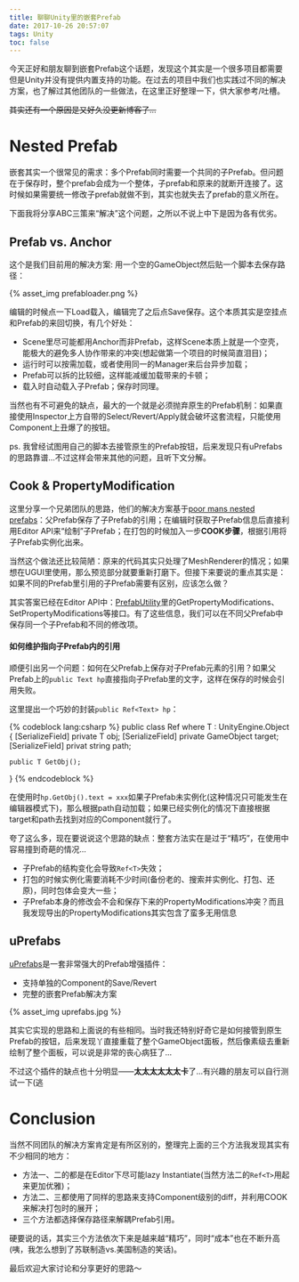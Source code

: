 ```yaml
---
title: 聊聊Unity里的嵌套Prefab
date: 2017-10-26 20:57:07
tags: Unity
toc: false
---
```


今天正好和朋友聊到嵌套Prefab这个话题，发现这个其实是一个很多项目都需要但是Unity并没有提供内置支持的功能。在过去的项目中我们也实践过不同的解决方案，也了解过其他团队的一些做法，在这里正好整理一下，供大家参考/吐槽。

~~其实还有一个原因是又好久没更新博客了...~~

<!--more-->

# Nested Prefab 

嵌套其实一个很常见的需求：多个Prefab同时需要一个共同的子Prefab。但问题在于保存时，整个prefab会成为一个整体，子prefab和原来的就断开连接了。这时候如果需要统一修改子prefab就做不到，其实也就失去了prefab的意义所在。

下面我将分享ABC三策来“解决”这个问题，之所以不说上中下是因为各有优劣。

## Prefab vs. Anchor

这个是我们目前用的解决方案: 用一个空的GameObject然后贴一个脚本去保存路径：

{% asset_img prefabloader.png %}

编辑的时候点一下Load载入，编辑完了之后点Save保存。这个本质其实是空挂点和Prefab的来回切换，有几个好处：

- Scene里尽可能都用Anchor而非Prefab，这样Scene本质上就是一个空壳，能极大的避免多人协作带来的冲突(想起做第一个项目的时候简直泪目)；
- 运行时可以按需加载，或者使用同一的Manager来后台异步加载；
- Prefab可以拆的比较细，这样能减缓加载带来的卡顿；
- 载入时自动载入子Prefab；保存时同理。

当然也有不可避免的缺点，最大的一个就是必须抛弃原生的Prefab机制：如果直接使用Inspector上方自带的Select/Revert/Apply就会破坏这套流程，只能使用Component上丑爆了的按钮。

ps. 我曾经试图用自己的脚本去接管原生的Prefab按钮，后来发现只有uPrefabs的思路靠谱...不过这样会带来其他的问题，且听下文分解。

## Cook & PropertyModification

这里分享一个兄弟团队的思路，他们的解决方案基于[poor mans nested prefabs](http://framebunker.com/blog/poor-mans-nested-prefabs/)：父Prefab保存了子Prefab的引用；在编辑时获取子Prefab信息后直接利用Editor API来“绘制”子Prefab；在打包的时候加入一步**COOK步骤**，根据引用将子Prefab实例化出来。

当然这个做法还比较简陋：原来的代码其实只处理了MeshRenderer的情况；如果想在UGUI里使用，那么预览部分就要重新打磨下。但接下来要说的重点其实是：如果不同的Prefab里引用的子Prefab需要有区别，应该怎么做？

其实答案已经在Editor API中：[PrefabUtility](https://docs.unity3d.com/ScriptReference/PrefabUtility.html)里的GetPropertyModifications、SetPropertyModifications等接口。有了这些信息，我们可以在不同父Prefab中保存同一个子Prefab和不同的修改项。

#### 如何维护指向子Prefab内的引用

顺便引出另一个问题：如何在父Prefab上保存对子Prefab元素的引用？如果父Prefab上的`public Text hp`直接指向子Prefab里的文字，这样在保存的时候会引用失败。

这里提出一个巧妙的封装`public Ref<Text> hp`：

{% codeblock lang:csharp %}
public class Ref<T> where T : UnityEngine.Object {
    [SerializeField]
    private T obj;
    [SerializeField]
    private GameObject target;
    [SerializeField]
    privat string path;

    public T GetObj();
}
{% endcodeblock %}

在使用时`hp.GetObj().text = xxx`如果子Prefab未实例化(这种情况只可能发生在编辑器模式下)，那么根据path自动加载；如果已经实例化的情况下直接根据target和path去找到对应的Component就行了。

夸了这么多，现在要说说这个思路的缺点：整套方法实在是过于“精巧”，在使用中容易撞到奇葩的情况...

- 子Prefab的结构变化会导致`Ref<T>`失效；
- 打包的时候实例化需要消耗不少时间(备份老的、搜索并实例化、打包、还原)，同时包体会变大一些；
- 子Prefab本身的修改会不会和保存下来的PropertyModifications冲突？而且我发现导出的PropertyModifications其实包含了蛮多无用信息

## uPrefabs

[uPrefabs](https://www.assetstore.unity3d.com/en/#!/content/72007)是一套非常强大的Prefab增强插件：

- 支持单独的Component的Save/Revert
- 完整的嵌套Prefab解决方案

{% asset_img uprefabs.jpg %}

其实它实现的思路和上面说的有些相同。当时我还特别好奇它是如何接管到原生Prefab的按钮，后来发现丫直接重载了整个GameObject面板，然后像素级去重新绘制了整个面板，可以说是非常的丧心病狂了...

不过这个插件的缺点也十分明显——**太太太太太太卡**了...有兴趣的朋友可以自行测试一下(逃

# Conclusion

当然不同团队的解决方案肯定是有所区别的，整理完上面的三个方法我发现其实有不少相同的地方：

- 方法一、二的都是在Editor下尽可能lazy Instantiate(当然方法二的`Ref<T>`用起来更加优雅)；
- 方法二、三都使用了同样的思路来支持Component级别的diff，并利用COOK来解决打包时的展开；
- 三个方法都选择保存路径来解耦Prefab引用。

硬要说的话，其实三个方法依次下来是越来越“精巧”，同时“成本”也在不断升高(咦，我怎么想到了苏联制造vs.美国制造的笑话)。

最后欢迎大家讨论和分享更好的思路～